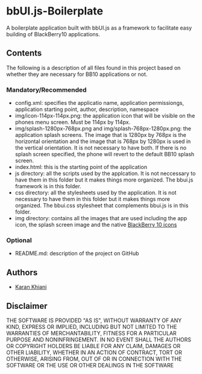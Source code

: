 bbUI.js-Boilerplate
===================

A boilerplate application built with bbUI.js as a framework to facilitate easy building of BlackBerry10 applications.

## Contents

The following is a description of all files found in this project based on whether they are necessary for BB10 applications or not.

### Mandatory/Recommended

* config.xml: specifies the applicatio name, application permissiongs, application starting point, author, description, namespace
* img/icon-114px-114px.png: the application icon that will be visible on the phones menu screen. Must be 114px by 114px. 
* img/splash-1280px-768px.png and img/splash-768px-1280px.png: the application splash screens. The image that is 1280px by 768px is the horizontal orientation and the image that is 768px by 1280px is used in the vertical orientation. It is not necessary to have both. If there is no splash screen specified, the phone will revert to the default BB10 splash screen.
* index.html: this is the starting point of the application 
* js directory: all the scripts used by the applcation. It is not neccessary to have them in this folder but it makes things more organized. The bbui.js framework is in this folder.
* css directory: all the stylesheets used by the application. It is not necessary to have them in this folder but it makes things more organized. The bbui.css stylesheet that complements bbui.js is in this folder.
* img directory: contains all the images that are used including the app icon, the splash screen image and the native [BlackBerry 10 icons](http://developer.blackberry.com/design/bb10/) 

### Optional

* README.md: description of the project on GitHub

## Authors

* [Karan Khiani](https://github.com/karancan)

## Disclaimer

THE SOFTWARE IS PROVIDED "AS IS", WITHOUT WARRANTY OF ANY KIND, EXPRESS OR IMPLIED, INCLUDING BUT NOT LIMITED TO THE WARRANTIES OF MERCHANTABILITY, FITNESS FOR A PARTICULAR PURPOSE AND NONINFRINGEMENT. IN NO EVENT SHALL THE AUTHORS OR COPYRIGHT HOLDERS BE LIABLE FOR ANY CLAIM, DAMAGES OR OTHER LIABILITY, WHETHER IN AN ACTION OF CONTRACT, TORT OR OTHERWISE, ARISING FROM, OUT OF OR IN CONNECTION WITH THE SOFTWARE OR THE USE OR OTHER DEALINGS IN THE SOFTWARE 